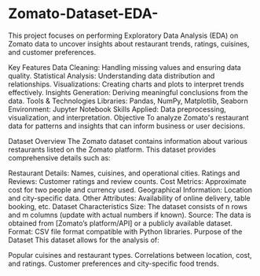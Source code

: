 # Zomato-Dataset-EDA-
This project focuses on performing Exploratory Data Analysis (EDA) on Zomato data to uncover insights about restaurant trends, ratings, cuisines, and customer preferences.

Key Features
Data Cleaning: Handling missing values and ensuring data quality.
Statistical Analysis: Understanding data distribution and relationships.
Visualizations: Creating charts and plots to interpret trends effectively.
Insights Generation: Deriving meaningful conclusions from the data.
Tools & Technologies
Libraries: Pandas, NumPy, Matplotlib, Seaborn
Environment: Jupyter Notebook
Skills Applied: Data preprocessing, visualization, and interpretation.
Objective
To analyze Zomato's restaurant data for patterns and insights that can inform business or user decisions.

Dataset Overview
The Zomato dataset contains information about various restaurants listed on the Zomato platform. This dataset provides comprehensive details such as:

Restaurant Details: Names, cuisines, and operational cities.
Ratings and Reviews: Customer ratings and review counts.
Cost Metrics: Approximate cost for two people and currency used.
Geographical Information: Location and city-specific data.
Other Attributes: Availability of online delivery, table booking, etc.
Dataset Characteristics
Size: The dataset consists of n rows and m columns (update with actual numbers if known).
Source: The data is obtained from [Zomato’s platform/API] or a publicly available dataset.
Format: CSV file format compatible with Python libraries.
Purpose of the Dataset
This dataset allows for the analysis of:

Popular cuisines and restaurant types.
Correlations between location, cost, and ratings.
Customer preferences and city-specific food trends.
